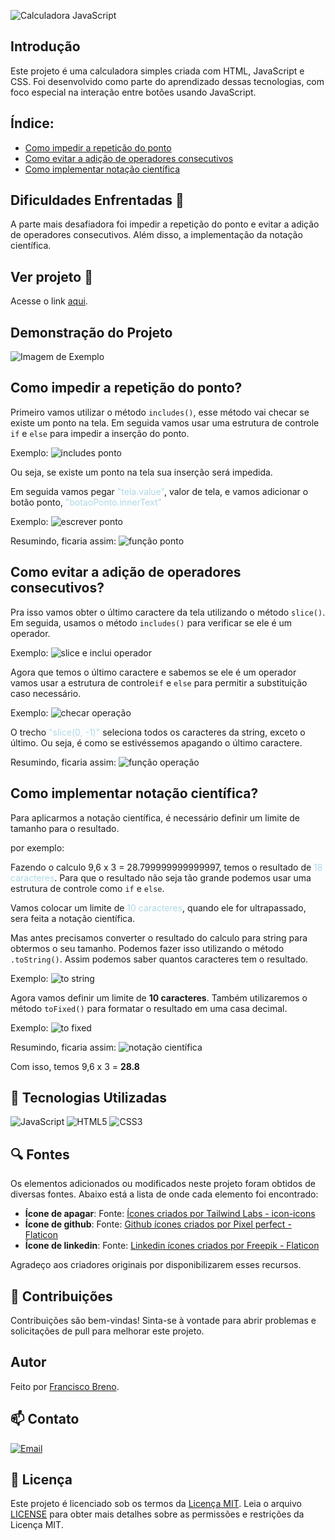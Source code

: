 ![Calculadora JavaScript](./imagens/Calculadora-JavaScript.png)

## Introdução

Este projeto é uma calculadora simples criada com HTML, JavaScript e CSS. Foi desenvolvido como parte do aprendizado dessas tecnologias, com foco especial na interação entre botões usando JavaScript.

## Índice:

- [Como impedir a repetição do ponto](#como-impedir-a-repetição-do-ponto)
- [Como evitar a adição de operadores consecutivos](#como-evitar-a-adição-de-operadores-consecutivos)
- [Como implementar notação científica](#como-implementar-notação-científica)

## Dificuldades Enfrentadas 💪

A parte mais desafiadora foi impedir a repetição do ponto e evitar a adição de operadores consecutivos. Além disso, a implementação da notação científica.

## Ver projeto 👀

Acesse o link [aqui](https://brenolira01.github.io/Calculadora-Javascript/).

## Demonstração do Projeto

![Imagem de Exemplo](./imagens/demonstração.gif)

## Como impedir a repetição do ponto?

Primeiro vamos utilizar o método `includes()`, esse método vai checar se existe um ponto na tela. Em seguida vamos usar uma estrutura de controle `if` e `else` para impedir a inserção do ponto.

Exemplo:
![includes ponto](./imagens/readme/includes-ponto.png)

Ou seja, se existe um ponto na tela sua inserção será impedida.

Em seguida vamos pegar <span style="color: lightblue;">"tela.value"</span>, valor de tela, e vamos adicionar o botão ponto, <span style="color: lightblue;">"botaoPonto.innerText"</span>

Exemplo:
![escrever ponto](./imagens/readme/escrever-ponto.png)

Resumindo, ficaria assim:
![função ponto](./imagens/readme/função-ponto.png)

## Como evitar a adição de operadores consecutivos?

Pra isso vamos obter o último caractere da tela utilizando o método `slice()`. Em seguida, usamos o método `includes()` para verificar se ele é um operador.

Exemplo:
![slice e inclui operador](./imagens/readme/slice-includes-operador.png)

Agora que temos o último caractere e sabemos se ele é um operador vamos usar a estrutura de controle`if` e `else` para permitir a substituição caso necessário.

Exemplo:
![checar operação](./imagens/readme/checar-operação.png)

O trecho <span style="color: lightblue;">"slice(0, -1)"</span> seleciona todos os caracteres da string, exceto o último. Ou seja, é como se estivéssemos apagando o último caractere.

Resumindo, ficaria assim:
![função operação](./imagens/readme/função-operação.png)

## Como implementar notação científica?

<span style="color: lightblue;"></span>
Para aplicarmos a notação científica, é necessário definir um limite de tamanho para o resultado.

por exemplo:

Fazendo o calculo 9,6 x 3 = 28.799999999999997, temos o resultado de <span style="color: lightblue;">18 caracteres</span>. Para que o resultado não seja tão grande podemos usar uma estrutura de controle como `if` e `else`.

Vamos colocar um limite de <span style="color: lightblue;">10 caracteres</span>, quando ele for ultrapassado, sera feita a notação científica.

Mas antes precisamos converter o resultado do calculo para string para obtermos o seu tamanho. Podemos fazer isso utilizando o método `.toString()`. Assim podemos saber quantos caracteres tem o resultado.

Exemplo:
![to string](./imagens/readme/to.string.png)

Agora vamos definir um limite de **10 caracteres**. Também utilizaremos o método `toFixed()` para formatar o resultado em uma casa decimal.

Exemplo:
![to fixed](./imagens/readme/to.fixed.png)

Resumindo, ficaria assim:
![notação científica](./imagens/readme/notação-científica.png)

Com isso, temos 9,6 x 3 = **28.8**

## 🧠 Tecnologias Utilizadas

![JavaScript](https://img.shields.io/badge/javascript-%23323330.svg?style=for-the-badge&logo=javascript&logoColor=%23F7DF1E) ![HTML5](https://img.shields.io/badge/html5-%23E34F26.svg?style=for-the-badge&logo=html5&logoColor=white) ![CSS3](https://img.shields.io/badge/css3-%231572B6.svg?style=for-the-badge&logo=css3&logoColor=white)

## 🔍 Fontes

Os elementos adicionados ou modificados neste projeto foram obtidos de diversas fontes. Abaixo está a lista de onde cada elemento foi encontrado:

- **Ícone de apagar**: Fonte: <a href="https://icon-icons.com/pt/icone/retrocesso/152694" title="retrocesso ícones">Ícones criados por Tailwind Labs - icon-icons</a>
- **Ícone de github**: Fonte: <a href="https://www.flaticon.com/br/icones-gratis/github" title="github ícones">Github ícones criados por Pixel perfect - Flaticon</a>
- **Ícone de linkedin**: Fonte: <a href="https://www.flaticon.com/br/icones-gratis/linkedin" title="linkedin ícones">Linkedin ícones criados por Freepik - Flaticon</a>

Agradeço aos criadores originais por disponibilizarem esses recursos.

## 🌱 Contribuições

Contribuições são bem-vindas! Sinta-se à vontade para abrir problemas e solicitações de pull para melhorar este projeto.

## Autor

Feito por [Francisco Breno](https://www.linkedin.com/in/breno-lira-perfil).

## 📫 Contato

[![Email](https://img.shields.io/badge/Gmail-D14836?style=for-the-badge&logo=gmail&logoColor=white)](mailto:franciscobrenolira@gmail.com)

## 📄 Licença

Este projeto é licenciado sob os termos da [Licença MIT](/LICENSE.txt).
Leia o arquivo [LICENSE](/LICENSE.txt) para obter mais detalhes sobre as permissões e restrições da Licença MIT.
